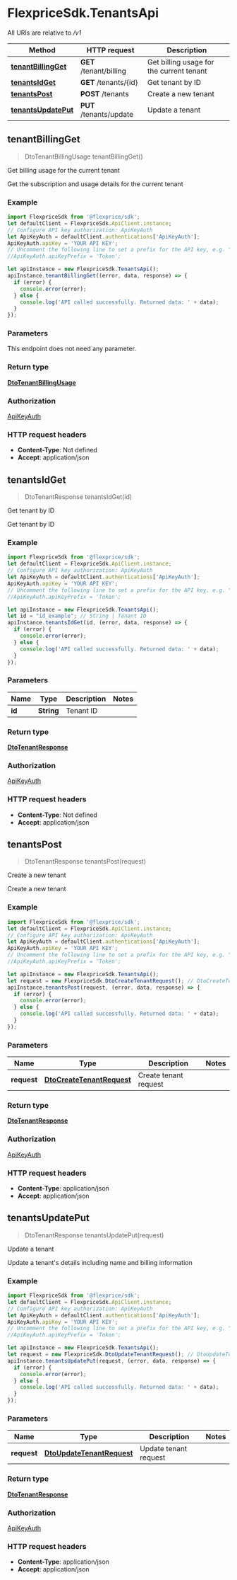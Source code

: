 # FlexpriceSdk.TenantsApi

All URIs are relative to */v1*

Method | HTTP request | Description
------------- | ------------- | -------------
[**tenantBillingGet**](TenantsApi.md#tenantBillingGet) | **GET** /tenant/billing | Get billing usage for the current tenant
[**tenantsIdGet**](TenantsApi.md#tenantsIdGet) | **GET** /tenants/{id} | Get tenant by ID
[**tenantsPost**](TenantsApi.md#tenantsPost) | **POST** /tenants | Create a new tenant
[**tenantsUpdatePut**](TenantsApi.md#tenantsUpdatePut) | **PUT** /tenants/update | Update a tenant



## tenantBillingGet

> DtoTenantBillingUsage tenantBillingGet()

Get billing usage for the current tenant

Get the subscription and usage details for the current tenant

### Example

```javascript
import FlexpriceSdk from '@flexprice/sdk';
let defaultClient = FlexpriceSdk.ApiClient.instance;
// Configure API key authorization: ApiKeyAuth
let ApiKeyAuth = defaultClient.authentications['ApiKeyAuth'];
ApiKeyAuth.apiKey = 'YOUR API KEY';
// Uncomment the following line to set a prefix for the API key, e.g. "Token" (defaults to null)
//ApiKeyAuth.apiKeyPrefix = 'Token';

let apiInstance = new FlexpriceSdk.TenantsApi();
apiInstance.tenantBillingGet((error, data, response) => {
  if (error) {
    console.error(error);
  } else {
    console.log('API called successfully. Returned data: ' + data);
  }
});
```

### Parameters

This endpoint does not need any parameter.

### Return type

[**DtoTenantBillingUsage**](DtoTenantBillingUsage.md)

### Authorization

[ApiKeyAuth](../README.md#ApiKeyAuth)

### HTTP request headers

- **Content-Type**: Not defined
- **Accept**: application/json


## tenantsIdGet

> DtoTenantResponse tenantsIdGet(id)

Get tenant by ID

Get tenant by ID

### Example

```javascript
import FlexpriceSdk from '@flexprice/sdk';
let defaultClient = FlexpriceSdk.ApiClient.instance;
// Configure API key authorization: ApiKeyAuth
let ApiKeyAuth = defaultClient.authentications['ApiKeyAuth'];
ApiKeyAuth.apiKey = 'YOUR API KEY';
// Uncomment the following line to set a prefix for the API key, e.g. "Token" (defaults to null)
//ApiKeyAuth.apiKeyPrefix = 'Token';

let apiInstance = new FlexpriceSdk.TenantsApi();
let id = "id_example"; // String | Tenant ID
apiInstance.tenantsIdGet(id, (error, data, response) => {
  if (error) {
    console.error(error);
  } else {
    console.log('API called successfully. Returned data: ' + data);
  }
});
```

### Parameters


Name | Type | Description  | Notes
------------- | ------------- | ------------- | -------------
 **id** | **String**| Tenant ID | 

### Return type

[**DtoTenantResponse**](DtoTenantResponse.md)

### Authorization

[ApiKeyAuth](../README.md#ApiKeyAuth)

### HTTP request headers

- **Content-Type**: Not defined
- **Accept**: application/json


## tenantsPost

> DtoTenantResponse tenantsPost(request)

Create a new tenant

Create a new tenant

### Example

```javascript
import FlexpriceSdk from '@flexprice/sdk';
let defaultClient = FlexpriceSdk.ApiClient.instance;
// Configure API key authorization: ApiKeyAuth
let ApiKeyAuth = defaultClient.authentications['ApiKeyAuth'];
ApiKeyAuth.apiKey = 'YOUR API KEY';
// Uncomment the following line to set a prefix for the API key, e.g. "Token" (defaults to null)
//ApiKeyAuth.apiKeyPrefix = 'Token';

let apiInstance = new FlexpriceSdk.TenantsApi();
let request = new FlexpriceSdk.DtoCreateTenantRequest(); // DtoCreateTenantRequest | Create tenant request
apiInstance.tenantsPost(request, (error, data, response) => {
  if (error) {
    console.error(error);
  } else {
    console.log('API called successfully. Returned data: ' + data);
  }
});
```

### Parameters


Name | Type | Description  | Notes
------------- | ------------- | ------------- | -------------
 **request** | [**DtoCreateTenantRequest**](DtoCreateTenantRequest.md)| Create tenant request | 

### Return type

[**DtoTenantResponse**](DtoTenantResponse.md)

### Authorization

[ApiKeyAuth](../README.md#ApiKeyAuth)

### HTTP request headers

- **Content-Type**: application/json
- **Accept**: application/json


## tenantsUpdatePut

> DtoTenantResponse tenantsUpdatePut(request)

Update a tenant

Update a tenant&#39;s details including name and billing information

### Example

```javascript
import FlexpriceSdk from '@flexprice/sdk';
let defaultClient = FlexpriceSdk.ApiClient.instance;
// Configure API key authorization: ApiKeyAuth
let ApiKeyAuth = defaultClient.authentications['ApiKeyAuth'];
ApiKeyAuth.apiKey = 'YOUR API KEY';
// Uncomment the following line to set a prefix for the API key, e.g. "Token" (defaults to null)
//ApiKeyAuth.apiKeyPrefix = 'Token';

let apiInstance = new FlexpriceSdk.TenantsApi();
let request = new FlexpriceSdk.DtoUpdateTenantRequest(); // DtoUpdateTenantRequest | Update tenant request
apiInstance.tenantsUpdatePut(request, (error, data, response) => {
  if (error) {
    console.error(error);
  } else {
    console.log('API called successfully. Returned data: ' + data);
  }
});
```

### Parameters


Name | Type | Description  | Notes
------------- | ------------- | ------------- | -------------
 **request** | [**DtoUpdateTenantRequest**](DtoUpdateTenantRequest.md)| Update tenant request | 

### Return type

[**DtoTenantResponse**](DtoTenantResponse.md)

### Authorization

[ApiKeyAuth](../README.md#ApiKeyAuth)

### HTTP request headers

- **Content-Type**: application/json
- **Accept**: application/json

